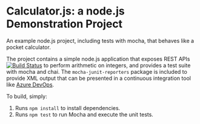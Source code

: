 Calculator.js: a node.js Demonstration Project
==============================================
An example node.js project, including tests with mocha, that behaves like
a pocket calculator.

The project contains a simple node.js application that exposes REST APIs
[![Build Status](https://dev.azure.com/salszbrun-Az-400/Integrating%20External%20Source%20Control%20with%20Azure%20Pipelines/_apis/build/status/clonezlol.calculator?branchName=master)](https://dev.azure.com/salszbrun-Az-400/Integrating%20External%20Source%20Control%20with%20Azure%20Pipelines/_build/latest?definitionId=7&branchName=master)
to perform arithmetic on integers, and provides a test suite with mocha
and chai.  The `mocha-junit-reporters` package is included to provide XML
output that can be presented in a continuous integration tool like
[Azure DevOps](https://azure.com/devops).

To build, simply:

1. Runs `npm install` to install dependencies.
2. Runs `npm test` to run Mocha and execute the unit tests.

